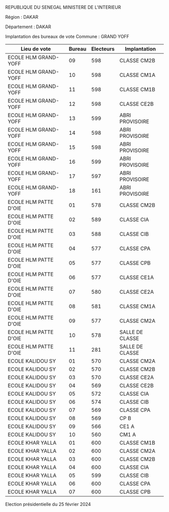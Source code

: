 REPUBLIQUE DU SENEGAL MINISTERE DE L'INTERIEUR

Région : DAKAR

Département : DAKAR

Implantation des bureaux de vote Commune : GRAND YOFF

| Lieu de vote | Bureau | Electeurs | Implantation |
| - | - | - | - |
| ECOLE HLM GRAND-YOFF | 09 | 598 | CLASSE CM2B |
| ECOLE HLM GRAND-YOFF | 10 | 598 | CLASSE CM1A |
| ECOLE HLM GRAND-YOFF | 11 | 598 | CLASSE CM1B |
| ECOLE HLM GRAND-YOFF | 12 | 598 | CLASSE CE2B |
| ECOLE HLM GRAND-YOFF | 13 | 599 | ABRI PROVISOIRE |
| ECOLE HLM GRAND-YOFF | 14 | 598 | ABRI PROVISOIRE |
| ECOLE HLM GRAND-YOFF | 15 | 598 | ABRI PROVISOIRE |
| ECOLE HLM GRAND-YOFF | 16 | 599 | ABRI PROVISOIRE |
| ECOLE HLM GRAND-YOFF | 17 | 597 | ABRI PROVISOIRE |
| ECOLE HLM GRAND-YOFF | 18 | 161 | ABRI PROVISOIRE |
| ECOLE HLM PATTE D'OIE | 01 | 578 | CLASSE CM2B |
| ECOLE HLM PATTE D'OIE | 02 | 589 | CLASSE CIA |
| ECOLE HLM PATTE D'OIE | 03 | 588 | CLASSE CIB |
| ECOLE HLM PATTE D'OIE | 04 | 577 | CLASSE CPA |
| ECOLE HLM PATTE D'OIE | 05 | 577 | CLASSE CPB |
| ECOLE HLM PATTE D'OIE | 06 | 577 | CLASSE CE1A |
| ECOLE HLM PATTE D'OIE | 07 | 580 | CLASSE CE2A |
| ECOLE HLM PATTE D'OIE | 08 | 581 | CLASSE CM1A |
| ECOLE HLM PATTE D'OIE | 09 | 577 | CLASSE CM2A |
| ECOLE HLM PATTE D'OIE | 10 | 578 | SALLE DE CLASSE |
| ECOLE HLM PATTE D'OIE | 11 | 281 | SALLE DE CLASSE |
| ECOLE KALIDOU SY | 01 | 570 | CLASSE CM2A |
| ECOLE KALIDOU SY | 02 | 570 | CLASSE CM2B |
| ECOLE KALIDOU SY | 03 | 570 | CLASSE CE2A |
| ECOLE KALIDOU SY | 04 | 569 | CLASSE CE2B |
| ECOLE KALIDOU SY | 05 | 572 | CLASSE CIA |
| ECOLE KALIDOU SY | 06 | 574 | CLASSE CIB |
| ECOLE KALIDOU SY | 07 | 569 | CLASSE CPA |
| ECOLE KALIDOU SY | 08 | 569 | CP B |
| ECOLE KALIDOU SY | 09 | 566 | CE1 A |
| ECOLE KALIDOU SY | 10 | 560 | CM1 A |
| ECOLE KHAR YALLA | 01 | 600 | CLASSE CM1B |
| ECOLE KHAR YALLA | 02 | 600 | CLASSE CM2A |
| ECOLE KHAR YALLA | 03 | 600 | CLASSE CM2B |
| ECOLE KHAR YALLA | 04 | 600 | CLASSE CIA |
| ECOLE KHAR YALLA | 05 | 599 | CLASSE CIB |
| ECOLE KHAR YALLA | 06 | 600 | CLASSE CPA |
| ECOLE KHAR YALLA | 07 | 600 | CLASSE CPB |

<!-- PageNumber="13/43" -->

Election présidentielle du 25 février 2024
